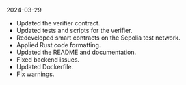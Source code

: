 2024-03-29

 - Updated the verifier contract.
 - Updated tests and scripts for the verifier.
 - Redeveloped smart contracts on the Sepolia test network.
 - Applied Rust code formatting.
 - Updated the README and documentation.
 - Fixed backend issues.
 - Updated Dockerfile.
 - Fix warnings.